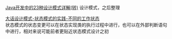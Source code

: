[Java开发中的23种设计模式详解(转)](http://www.cnblogs.com/maowang1991/archive/2013/04/15/3023236.html)
设计模式，之后整理

[大话设计模式-状态模式的实践-不同的工作状态](https://blog.csdn.net/qq_41113081/article/details/89468209)    
状态模式的状态变更可以在状态实现类的执行过程中进行，也可以在外部判断语句中进行，相对来说可能前者更贴近状态模式设计之初
